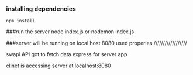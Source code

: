 ### installing dependencies 
    npm install

###run the server
    node index.js or nodemon index.js

###server will be running on local host 8080
used properies
//////////////////

swapi API
got to fetch data
express for server app

clinet is accessing server at localhost:8080